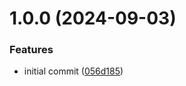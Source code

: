 # 1.0.0 (2024-09-03)


### Features

* initial commit ([056d185](https://github.com/dasprid/env-config-zod/commit/056d18573c1432e3d0ed32833f0bb8f3a7f0a670))
